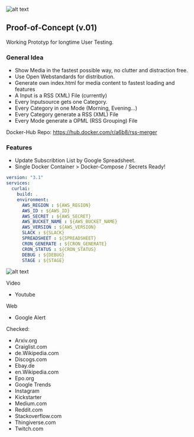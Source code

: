 ![alt text](https://github.com/a6b8/rss-merge-docker/blob/master/images/curlai-logo-black--50.png)

## Proof-of-Concept (v.01)
Working Prototyp for longtime User Testing.


### General Idea
- Show Media in the fastest possible way, no clutter and distraction free.
- Use Open Webstandards for distribution.
- Generate own index.html for media content to fastest loading and features
- A Input is a RSS (XML) File (currently)
- Every Inputsource gets one Category.
- Every Category in one Mode (Morning, Evening...)
- Every Category generate a RSS (XML) File
- Every Mode generate a OPML (RSS Grouping) File

Docker-Hub Repo: https://hub.docker.com/r/a6b8/rss-merger

### Features
- Update Subscribtion List by Google Spreadsheet.
- Single Docker Container > Docker-Compose / Secrets Ready!



```yaml
version: "3.1"
services:
  curlai:
    build: .
    environment:
      AWS_REGION : ${AWS_REGION}
      AWS_ID : ${AWS_ID}
      AWS_SECRET : ${AWS_SECRET}
      AWS_BUCKET_NAME : ${AWS_BUCKET_NAME}
      AWS_VERSION : ${AWS_VERSION}
      SLACK : ${SLACK}
      SPREADSHEET : ${SPREADSHEET}
      CRON_GENERATE : ${CRON_GENERATE}
      CRON_STATUS : ${CRON_STATUS}
      DEBUG : ${DEBUG}
      STAGE : ${STAGE}
```

![alt text](https://github.com/a6b8/rss-merge-docker/blob/master/images/detail.png)


Video
- Youtube

Web
- Google Alert 


Checked:
- Arxiv.org
- Craiglist.com
- de.Wikipedia.com
- Discogs.com
- Ebay.de
- en.Wikipedia.com
- Epo.org
- Google Trends
- Instagram
- Kickstarter
- Medium.com
- Reddit.com
- Stackoverflow.com
- Thingiverse.com
- Twitch.com
